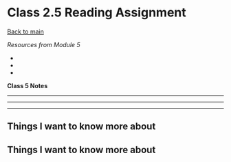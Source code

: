 # Class 2.5 Reading Assignment

[Back to main](https://michaeldulin.github.io/reading-notes)

*Resources from Module 5* 
- []()
- []()
- []()

**Class 5 Notes**

** **



** ** 



** ** 


## Things I want to know more about

## Things I want to know more about
